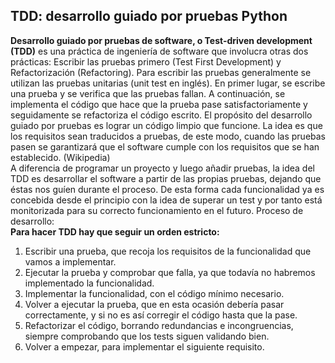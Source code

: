 ## TDD: desarrollo guiado por pruebas Python
**Desarrollo guiado por pruebas de software, o Test-driven development (TDD)** es una práctica de ingeniería de software que involucra otras dos prácticas: Escribir las pruebas primero (Test First Development) y Refactorización (Refactoring). Para escribir las pruebas generalmente se utilizan las pruebas unitarias (unit test en inglés). En primer lugar, se escribe una prueba y se verifica que las pruebas fallan. A continuación, se implementa el código que hace que la prueba pase satisfactoriamente y seguidamente se refactoriza el código escrito. El propósito del desarrollo guiado por pruebas es lograr un código limpio que funcione. La idea es que los requisitos sean traducidos a pruebas, de este modo, cuando las pruebas pasen se garantizará que el software cumple con los requisitos que se han establecido. (Wikipedia)  
A diferencia de programar un proyecto y luego añadir pruebas, la idea del TDD es desarrollar el software a partir de las propias pruebas, dejando que éstas nos guíen durante el proceso.
De esta forma cada funcionalidad ya es concebida desde el principio con la idea de superar un test y por tanto está monitorizada para su correcto funcionamiento en el futuro.
Proceso de desarrollo:  
**Para hacer TDD hay que seguir un orden estricto:**  
1. Escribir una prueba, que recoja los requisitos de la funcionalidad que vamos a implementar.
2. Ejecutar la prueba y comprobar que falla, ya que todavía no habremos implementado la funcionalidad.
3. Implementar la funcionalidad, con el código mínimo necesario.
4. Volver a ejecutar la prueba, que en esta ocasión debería pasar correctamente, y si no es así corregir el código hasta que la pase.
5. Refactorizar el código, borrando redundancias e incongruencias, siempre comprobando que los tests siguen validando bien.
6. Volver a empezar, para implementar el siguiente requisito.



